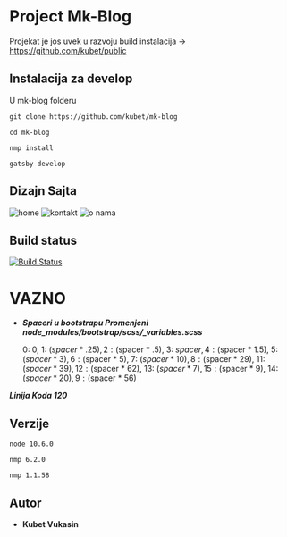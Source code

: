 # Project Mk-Blog

Projekat je jos uvek u razvoju build instalacija → https://github.com/kubet/public

## Instalacija za develop

U mk-blog folderu
```
git clone https://github.com/kubet/mk-blog
```

```
cd mk-blog
```

```
nmp install
```
```
gatsby develop
```
## Dizajn Sajta
![home](https://user-images.githubusercontent.com/41026612/43161670-03433bf8-8f89-11e8-99c9-81c94f11e08a.png)
![kontakt](https://user-images.githubusercontent.com/41026612/43161671-0369dc90-8f89-11e8-941d-035deabbbeab.png)
![o nama](https://user-images.githubusercontent.com/41026612/43161672-0388c556-8f89-11e8-878f-9d94c4691f38.png)
## Build status
[![Build Status](https://travis-ci.org/akashnimare/foco.svg?branch=master)](https://travis-ci.org/akashnimare/foco)

# VAZNO

* ***Spaceri u bootstrapu Promenjeni node_modules/bootstrap/scss/_variables.scss***

  0: 0,
  1: ($spacer * .25),
  2: ($spacer * .5),
  3: $spacer,
  4: ($spacer * 1.5),
  5: ($spacer * 3),
  6: ($spacer * 5),
  7: ($spacer * 10),
  8: ($spacer * 29),
  11: ($spacer * 39),
  12: ($spacer * 62),
  13: ($spacer * 7),
  15: ($spacer * 9),
  14: ($spacer * 20),
  9: ($spacer * 56)

***Linija Koda 120***

## Verzije
```
node 10.6.0
```
```
nmp 6.2.0
```
```
nmp 1.1.58
```
## Autor

* **Kubet Vukasin**
